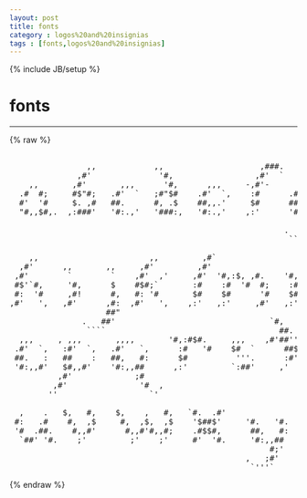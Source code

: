```yaml
---
layout: post
title: fonts
category : logos%20and%20insignias
tags : [fonts,logos%20and%20insignias]
---
```

{% include JB/setup %}
# fonts
---
{% raw %}
<pre>

                ,,            ,,                    ,###.
              ,#&#039;              &#039;#,                 ,#&#039;  `
    ,,       ,#&#039;       ,,,      &#039;#,      ,,,     -,#&#039;-      ,,,
  .#  #;     #$&quot;#;   .#&#039;  `   ;#&quot;$#    .#&#039;  `,    :#      .#&#039;  `,
  #&#039;  &#039;#     $. ,#   ##.      #, .$    ##,,.&#039;     $#      ##.  ,#
  &quot;#,,$#,.  ,:###&#039;   &#039;#:.,&#039;   &#039;###:,   &#039;#:.,&#039;    ,:&#039;      &#039;#:.,#:
                                                              ##&quot;
                                                         .   ##&#039;
                                                          ````

    ,,                       ,,         ,#`
  ,#&#039;      ,,       ,,     ,#&#039;         ,#&#039;
 ,#&#039;        `        `    ,#&#039;  ,&#039;     ,#&#039;  &#039;#,:$, ,#.    &#039;#,:#$#.
 #$&#039;`#,     &#039;#,      $    #$#;`       :#    :#  &#039;#  #;    :#   &#039;#;
 #:  &#039;#     ,#!      #,   #: &#039;#       $#    $#      &#039;#    $#    &#039;#
,#&#039;   &#039;,   ,#&#039;      ,#:  ,#&#039;   &#039;,    ,:&#039;   ,:&#039;     ,#&#039;   ,:&#039;   ,#&#039;
                    ##&quot;
               .   ##&#039;                                `#,
                ````                                    ##.
  ,,,     , ,,,       ,,,,       &#039;#,:#$#.     ,,,    ,#&#039;##&#039;&#039;`
 .#&#039;  `,   :#&#039;  `,   .#&#039;   `,      :#   &#039;#    $#  `      ##$
 ##.   :   ##    :   ##,   #:      $#          &#039;&#039;&#039;.      :#&#039;
 &#039;#:,,#&#039;   $#,,#&#039;    &#039;#:,,##      ,:&#039;         `:##&#039;     ,&#039;
          ,#&#039;             ;#
         ,#&#039;               &#039;#  ,
        &#039;&#039;                   `&#039;

  ,    .   $,   #,    $,    ,   #,   `#.  .#&#039;               ,.###:.
 #:   .#    #,  ,$     #,  ,$,  ,$    &#039;$##$&#039;     &#039;#.   &#039;#.     ,;#&#039;
 &#039;#  .##.    #,,#&#039;      #,,#&#039;#,,#;    .#$$#,      ##,   #:   ,#&#039;
  `##&#039; &#039;#.    ;&#039;         ;&#039;    ;&#039;     #&#039;  &#039;#.     &#039;#:,,##   ,#$#;:&#039;`
                                                      #;&#039;
                                                 ,   ;#&#039;
                                                  `&#039;&#039;&#039;` </pre>
{% endraw %}

